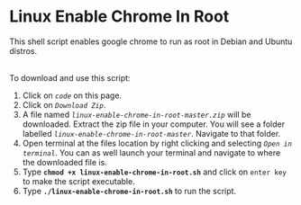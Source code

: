 # Linux Enable Chrome In Root
This shell script enables google chrome to run as root in Debian and Ubuntu distros.

\
To download and use this script:
  1. Click on *`code`* on this page.
  2. Click on *`Download Zip`*.
  3. A file named *`linux-enable-chrome-in-root-master.zip`* will be downloaded. Extract the zip file in your computer. You will see a folder labelled *`linux-enable-chrome-in-root-master`*. Navigate to that folder.
  4. Open terminal at the files location by right clicking and selecting *`Open in terminal`*. You can as well launch your terminal and navigate to where the downloaded file is.
  5. Type **`chmod +x linux-enable-chrome-in-root.sh`** and click on `enter key` to make the script executable.
  6. Type **`./linux-enable-chrome-in-root.sh`** to run the script.
